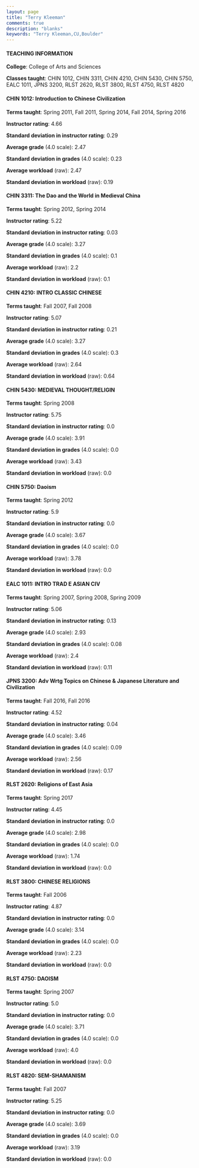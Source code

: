 ```yaml
---
layout: page
title: "Terry Kleeman" 
comments: true
description: "blanks"
keywords: "Terry Kleeman,CU,Boulder"
---
```

<head>
<script src="https://ajax.googleapis.com/ajax/libs/jquery/2.1.3/jquery.min.js"></script>
<script src="https://dl.dropboxusercontent.com/s/pc42nxpaw1ea4o9/highcharts.js?dl=0"></script>
<!-- <script src="../assets/js/highcharts.js"></script> -->
<style type="text/css">@font-face {
	font-family: "Bebas Neue";
	src: url(https://www.filehosting.org/file/details/544349/BebasNeue Regular.otf) format("opentype");
	}
	h1.Bebas { 
		font-family: "Bebas Neue", Verdana, Tahoma;
	}
</style>
</head>
	   
#### TEACHING INFORMATION

**College**: College of Arts and Sciences

**Classes taught**: CHIN 1012, CHIN 3311, CHIN 4210, CHIN 5430, CHIN 5750, EALC 1011, JPNS 3200, RLST 2620, RLST 3800, RLST 4750, RLST 4820

#### CHIN 1012: Introduction to Chinese Civilization

**Terms taught**: Spring 2011, Fall 2011, Spring 2014, Fall 2014, Spring 2016

**Instructor rating**: 4.66

**Standard deviation in instructor rating**: 0.29

**Average grade** (4.0 scale): 2.47

**Standard deviation in grades** (4.0 scale): 0.23

**Average workload** (raw): 2.47

**Standard deviation in workload** (raw): 0.19

#### CHIN 3311: The Dao and the World in Medieval China

**Terms taught**: Spring 2012, Spring 2014

**Instructor rating**: 5.22

**Standard deviation in instructor rating**: 0.03

**Average grade** (4.0 scale): 3.27

**Standard deviation in grades** (4.0 scale): 0.1

**Average workload** (raw): 2.2

**Standard deviation in workload** (raw): 0.1

#### CHIN 4210: INTRO CLASSIC CHINESE

**Terms taught**: Fall 2007, Fall 2008

**Instructor rating**: 5.07

**Standard deviation in instructor rating**: 0.21

**Average grade** (4.0 scale): 3.27

**Standard deviation in grades** (4.0 scale): 0.3

**Average workload** (raw): 2.64

**Standard deviation in workload** (raw): 0.64

#### CHIN 5430: MEDIEVAL THOUGHT/RELIGIN

**Terms taught**: Spring 2008

**Instructor rating**: 5.75

**Standard deviation in instructor rating**: 0.0

**Average grade** (4.0 scale): 3.91

**Standard deviation in grades** (4.0 scale): 0.0

**Average workload** (raw): 3.43

**Standard deviation in workload** (raw): 0.0

#### CHIN 5750: Daoism

**Terms taught**: Spring 2012

**Instructor rating**: 5.9

**Standard deviation in instructor rating**: 0.0

**Average grade** (4.0 scale): 3.67

**Standard deviation in grades** (4.0 scale): 0.0

**Average workload** (raw): 3.78

**Standard deviation in workload** (raw): 0.0

#### EALC 1011: INTRO TRAD E ASIAN CIV

**Terms taught**: Spring 2007, Spring 2008, Spring 2009

**Instructor rating**: 5.06

**Standard deviation in instructor rating**: 0.13

**Average grade** (4.0 scale): 2.93

**Standard deviation in grades** (4.0 scale): 0.08

**Average workload** (raw): 2.4

**Standard deviation in workload** (raw): 0.11

#### JPNS 3200: Adv Wrtg Topics on Chinese & Japanese Literature and Civilization

**Terms taught**: Fall 2016, Fall 2016

**Instructor rating**: 4.52

**Standard deviation in instructor rating**: 0.04

**Average grade** (4.0 scale): 3.46

**Standard deviation in grades** (4.0 scale): 0.09

**Average workload** (raw): 2.56

**Standard deviation in workload** (raw): 0.17

#### RLST 2620: Religions of East Asia

**Terms taught**: Spring 2017

**Instructor rating**: 4.45

**Standard deviation in instructor rating**: 0.0

**Average grade** (4.0 scale): 2.98

**Standard deviation in grades** (4.0 scale): 0.0

**Average workload** (raw): 1.74

**Standard deviation in workload** (raw): 0.0

#### RLST 3800: CHINESE RELIGIONS

**Terms taught**: Fall 2006

**Instructor rating**: 4.87

**Standard deviation in instructor rating**: 0.0

**Average grade** (4.0 scale): 3.14

**Standard deviation in grades** (4.0 scale): 0.0

**Average workload** (raw): 2.23

**Standard deviation in workload** (raw): 0.0

#### RLST 4750: DAOISM

**Terms taught**: Spring 2007

**Instructor rating**: 5.0

**Standard deviation in instructor rating**: 0.0

**Average grade** (4.0 scale): 3.71

**Standard deviation in grades** (4.0 scale): 0.0

**Average workload** (raw): 4.0

**Standard deviation in workload** (raw): 0.0

#### RLST 4820: SEM-SHAMANISM

**Terms taught**: Fall 2007

**Instructor rating**: 5.25

**Standard deviation in instructor rating**: 0.0

**Average grade** (4.0 scale): 3.69

**Standard deviation in grades** (4.0 scale): 0.0

**Average workload** (raw): 3.19

**Standard deviation in workload** (raw): 0.0

